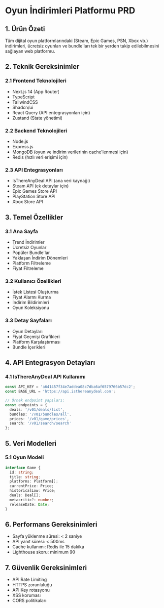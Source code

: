 # Oyun İndirimleri Platformu PRD

## 1. Ürün Özeti
Tüm dijital oyun platformlarındaki (Steam, Epic Games, PSN, Xbox vb.) indirimleri, ücretsiz oyunları ve bundle'ları tek bir yerden takip edilebilmesini sağlayan web platformu.

## 2. Teknik Gereksinimler

### 2.1 Frontend Teknolojileri
- Next.js 14 (App Router)
- TypeScript
- TailwindCSS
- Shadcn/ui
- React Query (API entegrasyonları için)
- Zustand (State yönetimi)

### 2.2 Backend Teknolojileri
- Node.js
- Express.js
- MongoDB (oyun ve indirim verilerinin cache'lenmesi için)
- Redis (hızlı veri erişimi için)

### 2.3 API Entegrasyonları
- IsThereAnyDeal API (ana veri kaynağı)
- Steam API (ek detaylar için)
- Epic Games Store API
- PlayStation Store API
- Xbox Store API

## 3. Temel Özellikler

### 3.1 Ana Sayfa
- Trend İndirimler
- Ücretsiz Oyunlar
- Popüler Bundle'lar
- Yaklaşan İndirim Dönemleri
- Platform Filtreleme
- Fiyat Filtreleme

### 3.2 Kullanıcı Özellikleri
- İstek Listesi Oluşturma
- Fiyat Alarmı Kurma
- İndirim Bildirimleri
- Oyun Koleksiyonu

### 3.3 Detay Sayfaları
- Oyun Detayları
- Fiyat Geçmişi Grafikleri
- Platform Karşılaştırması
- Bundle İçerikleri

## 4. API Entegrasyon Detayları

### 4.1 IsThereAnyDeal API Kullanımı
```typescript
const API_KEY = 'a641457f34e7addea08c7dba6af6579766b57dc2';
const BASE_URL = 'https://api.isthereanydeal.com';

// Örnek endpoint yapıları:
const endpoints = {
  deals: '/v01/deals/list',
  bundles: '/v01/bundles/all',
  prices: '/v01/game/prices',
  search: '/v01/search/search'
};
```

## 5. Veri Modelleri

### 5.1 Oyun Modeli
```typescript
interface Game {
  id: string;
  title: string;
  platforms: Platform[];
  currentPrice: Price;
  historicalLow: Price;
  deals: Deal[];
  metacritic?: number;
  releaseDate: Date;
}
```

## 6. Performans Gereksinimleri
- Sayfa yüklenme süresi: < 2 saniye
- API yanıt süresi: < 500ms
- Cache kullanımı: Redis ile 15 dakika
- Lighthouse skoru: minimum 90

## 7. Güvenlik Gereksinimleri
- API Rate Limiting
- HTTPS zorunluluğu
- API Key rotasyonu
- XSS koruması
- CORS politikaları 